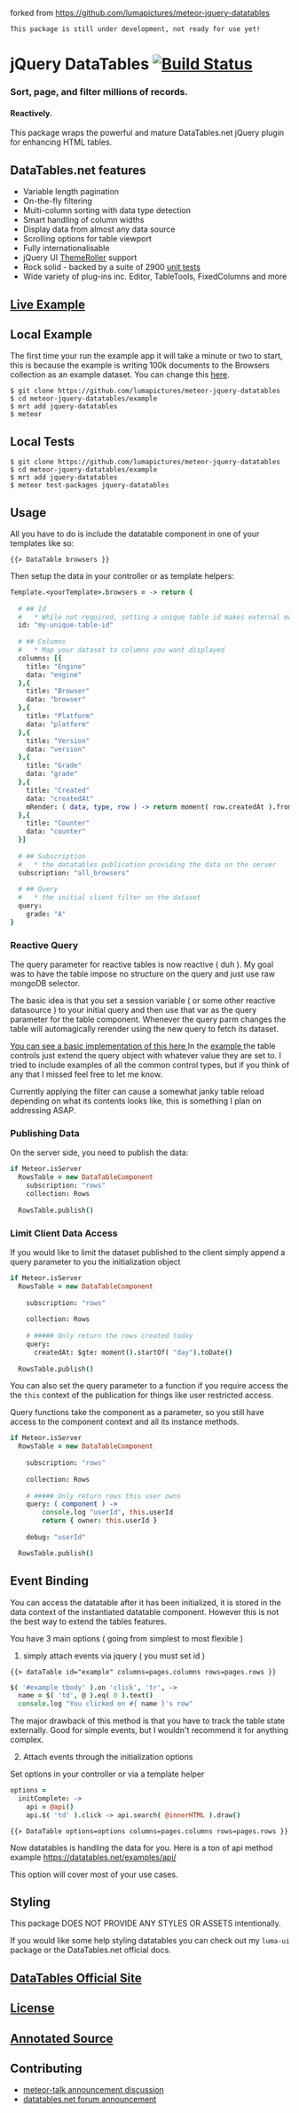 forked from https://github.com/lumapictures/meteor-jquery-datatables

```
This package is still under development, not ready for use yet!
```

# jQuery DataTables [![Build Status](https://travis-ci.org/LumaPictures/meteor-jquery-datatables.svg?branch=dev)](https://travis-ci.org/LumaPictures/meteor-jquery-datatables)
### Sort, page, and filter millions of records.
#### Reactively.

This package wraps the powerful and mature DataTables.net jQuery plugin for enhancing HTML tables.

## DataTables.net features

* Variable length pagination
* On-the-fly filtering
* Multi-column sorting with data type detection
* Smart handling of column widths
* Display data from almost any data source
* Scrolling options for table viewport
* Fully internationalisable
* jQuery UI [ThemeRoller](http://datatables.net/styling/themes) support
* Rock solid - backed by a suite of 2900 [unit tests](http://datatables.net/development/testing)
* Wide variety of plug-ins inc. Editor, TableTools, FixedColumns and more

## [Live Example](http://jquery-datatables.meteor.com)

## Local Example

The first time your run the example app it will take a minute or two to start, this is because the example is writing
100k documents to the Browsers collection as an example dataset. You can change this [here](https://github.com/LumaPictures/meteor-jquery-datatables/blob/master/example/lib/browsers.coffee).


```
$ git clone https://github.com/lumapictures/meteor-jquery-datatables
$ cd meteor-jquery-datatables/example
$ mrt add jquery-datatables
$ meteor
```

## Local Tests
```
$ git clone https://github.com/lumapictures/meteor-jquery-datatables
$ cd meteor-jquery-datatables/example
$ mrt add jquery-datatables
$ meteor test-packages jquery-datatables
```

## Usage

All you have to do is include the datatable component in one of your templates like so:

`{{> DataTable browsers }}`

Then setup the data in your controller or as template helpers:

```coffeescript
Template.<yourTemplate>.browsers = -> return {
  
  # ## Id
  #   * While not required, setting a unique table id makes external manipulation possible through jquery
  id: "my-unique-table-id"
  
  # ## Columns
  #   * Map your dataset to columns you want displayed
  columns: [{
    title: "Engine"
    data: "engine"
  },{
    title: "Browser"
    data: "browser"
  },{
    title: "Platform"
    data: "platform"
  },{
    title: "Version"
    data: "version"
  },{
    title: "Grade"
    data: "grade"
  },{
    title: "Created"
    data: "createdAt"
    mRender: ( data, type, row ) -> return moment( row.createdAt ).fromNow()
  },{
    title: "Counter"
    data: "counter"
  }]
  
  # ## Subscription
  #   * the datatables publication providing the data on the server
  subscription: "all_browsers"
  
  # ## Query
  #   * the initial client filter on the dataset
  query:
    grade: "A"
}
```

### Reactive Query

The query parameter for reactive tables is now reactive ( duh ). My goal was to have the table impose no structure on the query and just use raw mongoDB selector.

The basic idea is that you set a session variable ( or some other reactive datasource ) to your initial query and then use that var as the query parameter for the table component. Whenever the query parm changes the table will automagically rerender using the new query to fetch its dataset.

[ You can see a basic implementation of this here ](https://github.com/LumaPictures/meteor-jquery-datatables/blob/master/example/client/views/pages/examples/reactiveQuery/reactiveQuery.coffee#L9) In the [ example ](http://jquery-datatables.meteor.com/examples/reactive-query) the table controls just extend the query object with whatever value they are set to. I tried to include examples of all the common control types, but if you think of any that I missed feel free to let me know.

Currently applying the filter can cause a somewhat janky table reload depending on what its contents looks like, this is something I plan on addressing ASAP.

### Publishing Data

On the server side, you need to publish the data:

```coffeescript
if Meteor.isServer
  RowsTable = new DataTableComponent
    subscription: "rows"
    collection: Rows
  
  RowsTable.publish()
```

### Limit Client Data Access

If you would like to limit the dataset published to the client simply append a query parameter to you the initialization object

```coffeescript
if Meteor.isServer
  RowsTable = new DataTableComponent
    
    subscription: "rows"
    
    collection: Rows
    
    # ##### Only return the rows created today
    query:
      createdAt: $gte: moment().startOf( "day").toDate()
  
  RowsTable.publish()
```

You can also set the query parameter to a function if you require access the the `this` context of the publication for things like user restricted access.

Query functions take the component as a parameter, so you still have access to the component context and all its instance methods.

```coffeescript
if Meteor.isServer
  RowsTable = new DataTableComponent
    
    subscription: "rows"
    
    collection: Rows
    
    # ##### Only return rows this user owns
    query: ( component ) ->
        console.log "userId", this.userId
        return { owner: this.userId }
    
    debug: "userId"

  RowsTable.publish()
```


## Event Binding

You can access the datatable after it has been initialized, it is stored in the data context of the instantiated datatable component. However this is not the best way to extend the tables features.

You have 3 main options ( going from simplest to most flexible )

1. simply attach events via jquery ( you must set id )

`{{> dataTable id="example" columns=pages.columns rows=pages.rows }}`

```coffeescript
$( '#example tbody' ).on 'click', 'tr', ->
  name = $( 'td', @ ).eq( 0 ).text()
  console.log "You clicked on #{ name }'s row"
```

The major drawback of this method is that you have to track the table state externally. Good for simple events, but I wouldn't recommend it for anything complex. 

2. Attach events through the initialization options

Set options in your controller or via a template helper

```coffeescript
options =
  initComplete: ->
    api = @api()
    api.$( 'td' ).click -> api.search( @innerHTML ).draw()
```

`{{> DataTable options=options columns=pages.columns rows=pages.rows }}`

Now datatables is handling the data for you. Here is a ton of api method example https://datatables.net/examples/api/

This option will cover most of your use cases.

## Styling

This package DOES NOT PROVIDE ANY STYLES OR ASSETS intentionally.

If you would like some help styling datatables you can check out my `luma-ui` package or the DataTables.net official docs.

## [DataTables Official Site](https://datatables.net/)
## [License](https://github.com/lumapictures/meteor-jquery-datatables/LICENSE.md)
## [Annotated Source](http://lumapictures.github.io/meteor-jquery-datatables)

## Contributing
* [meteor-talk announcement discussion](https://groups.google.com/d/msg/meteor-talk/nhulj4Zh1fU/ju1J1Nq6_eQJ)
* [datatables.net forum announcement](https://datatables.net/forums/discussion/20525/annoucement-reactive-datatables-for-meteorjs)
